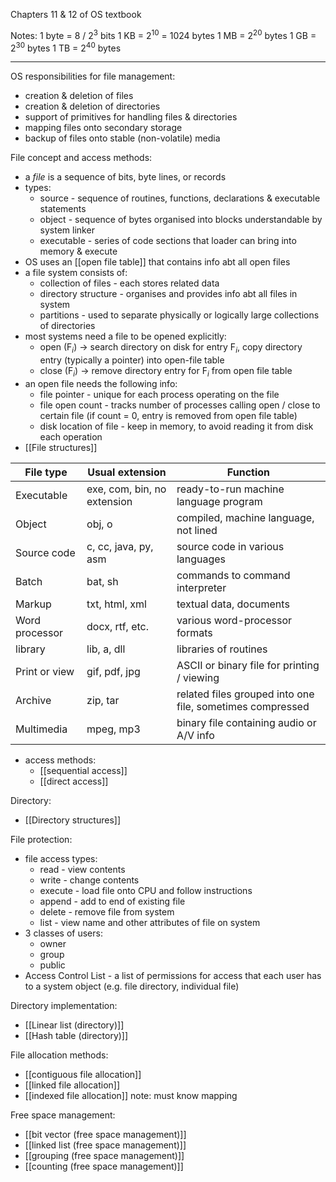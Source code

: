 Chapters 11 & 12 of OS textbook

Notes:
1 byte = 8 / 2<sup>3</sup> bits
1 KB = 2<sup>10</sup> = 1024 bytes
1 MB = 2<sup>20</sup> bytes
1 GB = 2<sup>30</sup> bytes
1 TB = 2<sup>40</sup> bytes

----
OS responsibilities for file management: 
- creation & deletion of files
- creation & deletion of directories
- support of primitives for handling files & directories
- mapping files onto secondary storage
- backup of files onto stable (non-volatile) media

File concept and access methods:
- a *file* is a sequence of bits, byte lines, or records
- types:
	- source - sequence of routines, functions, declarations & executable statements
	- object - sequence of bytes organised into blocks understandable by system linker
	- executable - series of code sections that loader can bring into memory & execute
- OS uses an [[open file table]] that contains info abt all open files
- a file system consists of:
	- collection of files - each stores related data
	- directory structure - organises and provides info abt all files in system
	- partitions - used to separate physically or logically large collections of directories
- most systems need a file to be opened explicitly:
	- open (F$_i$) -> search directory on disk for entry F$_i$, copy directory entry (typically a pointer) into open-file table
	- close (F$_i$) -> remove directory entry for F$_i$ from open file table
- an open file needs the following info:
	- file pointer - unique for each process operating on the file
	- file open count - tracks number of processes calling open / close to certain file (if count = 0, entry is removed from open file table)
	- disk location of file - keep in memory, to avoid reading it from disk each operation
- [[File structures]]

| File type      | Usual extension             | Function                                                  |
| -------------- | --------------------------- | --------------------------------------------------------- |
| Executable     | exe, com, bin, no extension | ready-to-run machine language program                     |
| Object         | obj, o                      | compiled, machine language, not lined                     |
| Source code    | c, cc, java, py, asm        | source code in various languages                          |
| Batch          | bat, sh                     | commands to command interpreter                           |
| Markup         | txt, html, xml              | textual data, documents                                   |
| Word processor | docx, rtf, etc.             | various word-processor formats                            |
| library        | lib, a, dll                 | libraries of routines                                     |
| Print or view  | gif, pdf, jpg               | ASCII or binary file for printing / viewing               |
| Archive        | zip, tar                    | related files grouped into one file, sometimes compressed |
| Multimedia     | mpeg, mp3                   | binary file containing audio or A/V info                  |
- access methods:
	- [[sequential access]]
	- [[direct access]]

Directory:
- [[Directory structures]]

File protection:
- file access types:
	- read - view contents
	- write - change contents
	- execute - load file onto CPU and follow instructions
	- append - add to end of existing file
	- delete - remove file from system
	- list - view name and other attributes of file on system
- 3 classes of users:
	- owner
	- group
	- public
- Access Control List - a list of permissions for access that each user has to a system object (e.g. file directory, individual file)

Directory implementation:
- [[Linear list (directory)]]
- [[Hash table (directory)]]

File allocation methods:
- [[contiguous file allocation]]
- [[linked file allocation]]
- [[indexed file allocation]]
note: must know mapping

Free space management:
- [[bit vector (free space management)]]
- [[linked list (free space management)]]
- [[grouping (free space management)]]
- [[counting (free space management)]]
